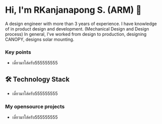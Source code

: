 # Hi, I'm RKanjanapong S. (ARM) 👋
A design engineer with more than 3 years of experience. I have knowledge of in product design and development. (Mechanical Design and Design process)
In general, I've worked from design to production, designing CANOPY, designs solar mounting.

### Key points
*   เดี๋ยวมาใส่ครับ555555555

## 🛠 Technology Stack
*   เดี๋ยวมาใส่ครับ555555555

### My opensource projects

*   เดี๋ยวมาใส่ครับ555555555

